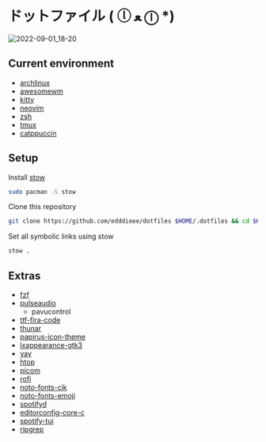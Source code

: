 # ドットファイル  ( ⓛ ﻌ ⓛ *)

![2022-09-01_18-20](https://user-images.githubusercontent.com/9718665/188033580-bdfff501-9f60-4da9-9f65-5d416c3bfe4f.png)

## Current environment

- [archlinux](https://archlinux.org/)
- [awesomewm](https://awesomewm.org/)
- [kitty](https://sw.kovidgoyal.net/kitty/)
- [neovim](https://neovim.io)
- [zsh](https://ohmyz.sh/)
- [tmux](https://github.com/tmux/tmux/wiki)
- [catppuccin](https://github.com/catppuccin/catppuccin)

## Setup

Install [stow](https://www.gnu.org/software/stow/)

```sh
sudo pacman -S stow
```

Clone this repository

```sh
git clone https://github.com/edddieee/dotfiles $HOME/.dotfiles && cd $HOME/.dotfiles
```

Set all symbolic links using stow

```sh
stow .
```

## Extras

- [fzf](https://wiki.archlinux.org/title/fzf)
- [pulseaudio](https://wiki.archlinux.org/title/PulseAudio)
  - pavucontrol
- [ttf-fira-code](https://github.com/tonsky/FiraCode)
- [thunar](https://wiki.archlinux.org/title/thunar)
- [papirus-icon-theme](https://github.com/PapirusDevelopmentTeam/papirus-icon-theme)
- [lxappearance-gtk3](https://wiki.archlinux.org/title/GTK)
- [yay](https://github.com/Jguer/yay)
- [htop](https://archlinux.org/packages/extra/x86_64/htop/)
- [picom](https://wiki.archlinux.org/title/Picom)
- [rofi](https://wiki.archlinux.org/title/rofi)
- [noto-fonts-cjk](https://archlinux.org/packages/extra/any/noto-fonts-cjk/)
- [noto-fonts-emoji](https://archlinux.org/packages/extra/any/noto-fonts-emoji/)
- [spotifyd](https://wiki.archlinux.org/title/spotify)
- [editorconfig-core-c](https://archlinux.org/packages/extra/x86_64/editorconfig-core-c/)
- [spotify-tui](https://wiki.archlinux.org/title/spotify)
- [ripgrep](https://github.com/BurntSushi/ripgrep#installation)
